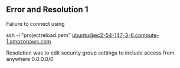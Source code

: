 
## Error and Resolution 1
Failure to connect using 

ssh -i "projectreload.pem" ubuntu@ec2-54-147-3-6.compute-1.amazonaws.com

Resolution was to edit security group settings to include access from anywhere 0.0.0.0/0
